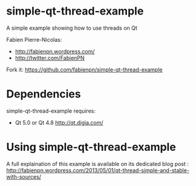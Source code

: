 simple-qt-thread-example
=============

A simple example showing how to use threads on Qt

Fabien Pierre-Nicolas:
* http://fabienpn.wordpress.com/
* http://twitter.com/FabienPN

Fork it: https://github.com/fabienpn/simple-qt-thread-example

# Dependencies

simple-qt-thread-example requires:

* Qt 5.0 or Qt 4.8 http://qt.digia.com/

# Using simple-qt-thread-example

A full explaination of this example is available on its dedicated blog post : http://fabienpn.wordpress.com/2013/05/01/qt-thread-simple-and-stable-with-sources/

